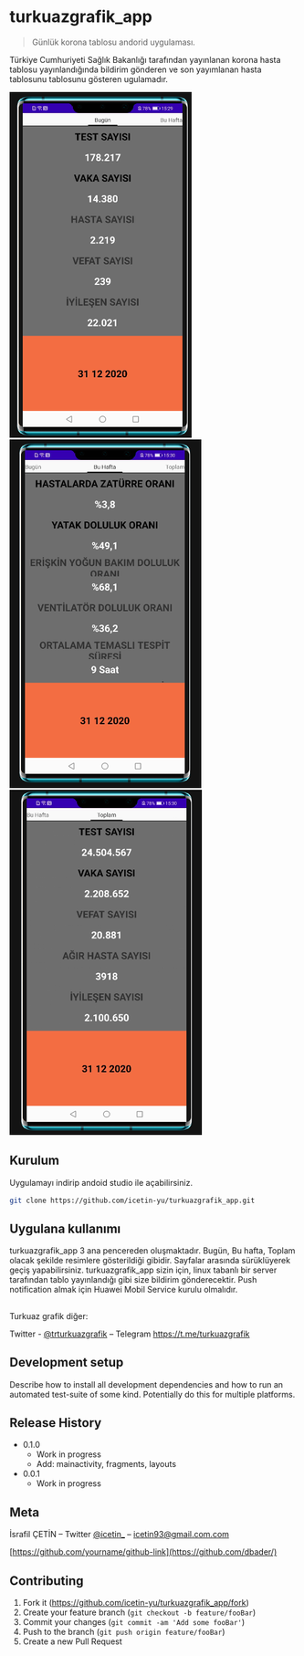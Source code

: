 # turkuazgrafik_app
> Günlük korona tablosu andorid uygulaması.



Türkiye Cumhuriyeti Sağlık Bakanlığı tarafından yayınlanan korona hasta tablosu yayınlandığında bildirim gönderen ve son yayımlanan hasta tablosunu tablosunu gösteren ugulamadır. 

![](covidapp_1.png) ![](covidapp_2.png) ![](covidapp_3.png)

## Kurulum

Uygulamayı indirip andoid studio ile açabilirsiniz.
```sh
git clone https://github.com/icetin-yu/turkuazgrafik_app.git
```


## Uygulana kullanımı

turkuazgrafik_app 3 ana pencereden oluşmaktadır. Bugün, Bu hafta, Toplam olacak şekilde resimlere gösterildiği gibidir. Sayfalar arasında sürüklüyerek geçiş yapabilirsiniz.
turkuazgrafik_app sizin için, linux tabanlı bir server tarafından tablo yayınlandığı gibi size bildirim gönderecektir.
Push notification almak için Huawei Mobil Service kurulu olmalıdır.

##
Turkuaz grafik diğer:

Twitter - [@trturkuazgrafik](https://twitter.com/trturkuazgrafik) – Telegram https://t.me/turkuazgrafik

## Development setup

Describe how to install all development dependencies and how to run an automated test-suite of some kind. Potentially do this for multiple platforms.



## Release History

* 0.1.0
    * Work in progress
    * Add: mainactivity, fragments, layouts
* 0.0.1
    * Work in progress

## Meta

İsrafil ÇETİN – Twitter [@icetin_](https://twitter.com/icetin_) – icetin93@gmail.com.com


[https://github.com/yourname/github-link](https://github.com/dbader/)

## Contributing

1. Fork it (<https://github.com/icetin-yu/turkuazgrafik_app/fork>)
2. Create your feature branch (`git checkout -b feature/fooBar`)
3. Commit your changes (`git commit -am 'Add some fooBar'`)
4. Push to the branch (`git push origin feature/fooBar`)
5. Create a new Pull Request


